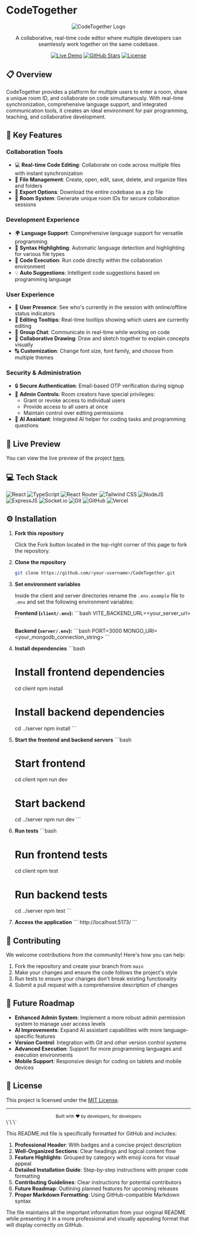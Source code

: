 # CodeTogether

<div align="center">
  
  ![CodeTogether Logo](https://img.shields.io/badge/CodeTogether-Collaborative%20Coding-blue?style=for-the-badge&logo=code&logoColor=white)
  
  A collaborative, real-time code editor where multiple developers can seamlessly work together on the same codebase.
  
  [![Live Demo](https://img.shields.io/badge/Live%20Demo-Visit%20Site-blue?style=for-the-badge&logo=vercel&logoColor=white)](https://eliteapp.tech/)
  [![GitHub Stars](https://img.shields.io/github/stars/yourusername/CodeTogether?style=for-the-badge&logo=github&logoColor=white&color=yellow)](https://github.com/yourusername/CodeTogether/stargazers)
  [![License](https://img.shields.io/badge/License-MIT-green?style=for-the-badge)](LICENSE)
  
</div>

## 📋 Overview

CodeTogether provides a platform for multiple users to enter a room, share a unique room ID, and collaborate on code simultaneously. With real-time synchronization, comprehensive language support, and integrated communication tools, it creates an ideal environment for pair programming, teaching, and collaborative development.

## 🔮 Key Features

### Collaboration Tools
- 💻 **Real-time Code Editing**: Collaborate on code across multiple files with instant synchronization
- 📁 **File Management**: Create, open, edit, save, delete, and organize files and folders
- 💾 **Export Options**: Download the entire codebase as a zip file
- 🚀 **Room System**: Generate unique room IDs for secure collaboration sessions

### Development Experience
- 🌍 **Language Support**: Comprehensive language support for versatile programming
- 🌈 **Syntax Highlighting**: Automatic language detection and highlighting for various file types
- 🚀 **Code Execution**: Run code directly within the collaboration environment
- 💡 **Auto Suggestions**: Intelligent code suggestions based on programming language

### User Experience
- 👥 **User Presence**: See who's currently in the session with online/offline status indicators
- 🎩 **Editing Tooltips**: Real-time tooltips showing which users are currently editing
- 💬 **Group Chat**: Communicate in real-time while working on code
- 🎨 **Collaborative Drawing**: Draw and sketch together to explain concepts visually
- 🔠 **Customization**: Change font size, font family, and choose from multiple themes

### Security & Administration
- 🔒 **Secure Authentication**: Email-based OTP verification during signup
- 👑 **Admin Controls**: Room creators have special privileges:
  - Grant or revoke access to individual users
  - Provide access to all users at once
  - Maintain control over editing permissions
- 🤖 **AI Assistant**: Integrated AI helper for coding tasks and programming questions

## 🚀 Live Preview

You can view the live preview of the project [here](https://eliteapp.tech/).

## 💻 Tech Stack

![React](https://img.shields.io/badge/React-20232A?style=for-the-badge&logo=react&logoColor=61DAFB)
![TypeScript](https://img.shields.io/badge/TypeScript-007ACC?style=for-the-badge&logo=typescript&logoColor=white)
![React Router](https://img.shields.io/badge/React_Router-CA4245?style=for-the-badge&logo=react-router&logoColor=white)
![Tailwind CSS](https://img.shields.io/badge/Tailwind_CSS-38B2AC?style=for-the-badge&logo=tailwind-css&logoColor=white)
![NodeJS](https://img.shields.io/badge/Node.js-43853D?style=for-the-badge&logo=node.js&logoColor=white)
![ExpressJS](https://img.shields.io/badge/Express.js-404D59?style=for-the-badge)
![Socket.io](https://img.shields.io/badge/Socket.io-010101?style=for-the-badge&logo=socket.io&logoColor=white)
![Git](https://img.shields.io/badge/GIT-E44C30?style=for-the-badge&logo=git&logoColor=white)
![GitHub](https://img.shields.io/badge/GitHub-100000?style=for-the-badge&logo=github&logoColor=white)
![Vercel](https://img.shields.io/badge/Vercel-000000?style=for-the-badge&logo=vercel&logoColor=white)

## ⚙️ Installation

1. **Fork this repository**
   
   Click the Fork button located in the top-right corner of this page to fork the repository.

2. **Clone the repository**
   ```bash
   git clone https://github.com/<your-username>/CodeTogether.git
   ```

3. **Set environment variables**
   
   Inside the client and server directories rename the `.env.example` file to `.env` and set the following environment variables:

   **Frontend (`client/.env`):**
   \`\`\`bash
   VITE_BACKEND_URL=<your_server_url>
   \`\`\`
   
   **Backend (`server/.env`):**
   \`\`\`bash
   PORT=3000
   MONGO_URI=<your_mongodb_connection_string>
   \`\`\`

4. **Install dependencies**
   \`\`\`bash
   # Install frontend dependencies
   cd client
   npm install

   # Install backend dependencies
   cd ../server
   npm install
   \`\`\`

5. **Start the frontend and backend servers**
   \`\`\`bash
   # Start frontend
   cd client
   npm run dev

   # Start backend
   cd ../server
   npm run dev
   \`\`\`

6. **Run tests**
   \`\`\`bash
   # Run frontend tests
   cd client
   npm test

   # Run backend tests
   cd ../server
   npm test
   \`\`\`

7. **Access the application**
   \`\`\`
   http://localhost:5173/
   \`\`\`

## 🤝 Contributing

We welcome contributions from the community! Here's how you can help:

1. Fork the repository and create your branch from `main`
2. Make your changes and ensure the code follows the project's style
3. Run tests to ensure your changes don't break existing functionality
4. Submit a pull request with a comprehensive description of changes

## 🔮 Future Roadmap

- **Enhanced Admin System**: Implement a more robust admin permission system to manage user access levels
- **AI Improvements**: Expand AI assistant capabilities with more language-specific features
- **Version Control**: Integration with Git and other version control systems
- **Advanced Execution**: Support for more programming languages and execution environments
- **Mobile Support**: Responsive design for coding on tablets and mobile devices

## 📝 License

This project is licensed under the [MIT License](LICENSE).

---

<div align="center">
  <sub>Built with ❤️ by developers, for developers</sub>
</div>
\`\`\`

This README.md file is specifically formatted for GitHub and includes:

1. **Professional Header**: With badges and a concise project description
2. **Well-Organized Sections**: Clear headings and logical content flow
3. **Feature Highlights**: Grouped by category with emoji icons for visual appeal
4. **Detailed Installation Guide**: Step-by-step instructions with proper code formatting
5. **Contributing Guidelines**: Clear instructions for potential contributors
6. **Future Roadmap**: Outlining planned features for upcoming releases
7. **Proper Markdown Formatting**: Using GitHub-compatible Markdown syntax

The file maintains all the important information from your original README while presenting it in a more professional and visually appealing format that will display correctly on GitHub.

